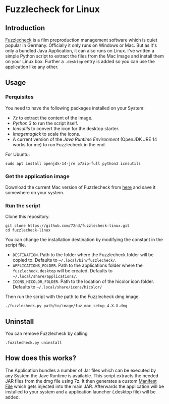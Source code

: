 # Fuzzlecheck for Linux

## Introduction 
 
[Fuzzlecheck](https://www.fuzzlecheck.de/index/EN/index.html) is a film preproduction management software which is quiet popular in Germany. Officially it only runs on Windows or Mac. But as it's only a bundled Java Application, it can also runs on Linux. I've written a simple Python script to extract the files from the Mac Image and install them on your Linux box. Further a `.desktop` entry is added so you can use the application like any other.


## Usage

### Perquisites 

You need to have the following packages installed on your System:

- _7z_ to extract the content of the Image.
- _Python 3_ to run the script itself.
- _Icnsutils_ to convert the icon for the desktop starter.
- _Imagemagick_ to scale the icons.
- A current version of the _Java Runtime Environment_ (OpenJDK JRE 14 works for me) to run Fuzzlecheck in the end.

For Ubuntu:

```shell script
sudo apt install openjdk-14-jre p7zip-full python3 icnsutils
``` 

### Get the application image

Download the current Mac version of Fuzzlecheck from [here](http://fuz4downloads.fuzzlecheck.com/?linkOSX=Fuzzlecheck) and save it somewhere on your system.


### Run the script

Clone this repository.

```shell script
git clone https://github.com/72nd/fuzzlecheck-linux.git
cd fuzzlecheck-linux
```

You can change the installation destination by modifying the constant in the script file.

- `DESTINATION`. Path to the folder where the Fuzzlecheck folder will be copied to. Defaults to `~/.local/bin/fuzzlecheck/`.
- `APPLICATIONS_FOLDER`. Path to the applications folder where the `fuzzlecheck.desktop` will be created. Defaults to `~/.local/share/applications/`.
- `ICONS_HICOLOR_FOLDER`. Path to the location of the hicolor icon folder. Defaults to `~/.local/share/icons/hicolor/`

Then run the script with the path to the Fuzzlecheck dmg image.

```shell script
./fuzzlecheck.py path/to/image/fuz_mac_setup_4.X.X.dmg
```

## Uninstall

You can remove Fuzzlecheck by calling

```shell script
.fuzzlecheck.py uninstall
```

## How does this works?

The Application bundles a number of Jar files which can be executed by any System the Jave Runtime is available. This script extracts the needed JAR files from the dmg file using 7z. It then generates a custom [Manifest File](https://docs.oracle.com/javase/tutorial/deployment/jar/manifestindex.html) which gets injected into the main JAR. Afterwards the application will be installed to your system and a application launcher (.desktop file) will be added.


